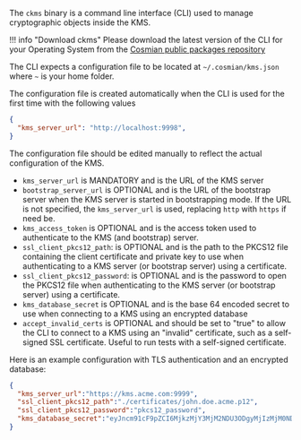 The `ckms` binary is a command line interface (CLI) used to manage cryptographic objects inside the KMS.

!!! info "Download ckms"
    Please download the latest version of the CLI for your Operating System from the [Cosmian public packages repository](https://package.cosmian.com/kms/4.6.0/)

The CLI expects a configuration file to be located at `~/.cosmian/kms.json` where `~` is your home folder.

The configuration file is created automatically when the CLI is used for the first time with the following values

```json
{
  "kms_server_url": "http://localhost:9998",
}
```

The configuration file should be edited manually to reflect the actual configuration of the KMS.

- `kms_server_url` is MANDATORY and is the URL of the KMS server
- `bootstrap_server_url` is OPTIONAL and is the URL of the bootstrap server when the KMS server is started in bootstrapping mode. If the URL is not specified, the `kms_server_url` is used, replacing `http` with `https` if need be.
- `kms_access_token` is OPTIONAL and is the access token used to authenticate to the KMS (and bootstrap) server.
- `ssl_client_pkcs12_path`: is OPTIONAL and is the path to the PKCS12 file containing the client certificate and private key to use when authenticating to a KMS server (or bootstrap server) using a certificate.
- `ssl_client_pkcs12_password`: is OPTIONAL and is the password to open the PKCS12 file when authenticating to the KMS server (or bootstrap server) using a certificate.
- `kms_database_secret` is OPTIONAL and is the base 64 encoded secret to use when connecting to a KMS using an encrypted database
- `accept_invalid_certs` is OPTIONAL and should be set to "true" to allow the CLI to connect to a KMS using an "invalid" certificate, such as a self-signed SSL certificate. Useful to run tests with a self-signed certificate.

Here is an example configuration with TLS authentication and an encrypted database:

```json
{
  "kms_server_url":"https://kms.acme.com:9999",
  "ssl_client_pkcs12_path":"./certificates/john.doe.acme.p12",
  "ssl_client_pkcs12_password":"pkcs12_password",
  "kms_database_secret":"eyJncm91cF9pZCI6MjkzMjY3MjM2NDU3ODgyMjIzMjM0NDY2MjkxNTY2NDk5Nzc0NTk1LCJrZXkiOlsyMTgsNDIsMTkzLDE4Myw1OSwyMzQsMTY3LDE3Niw4OCwxNjYsMjUyLDYyLDk5LDU4LDM0LDUxLDE1Nyw5NiwyMjEsMjE1LDIwMSwxOTcsODYsOTksMTI1LDIxMSw2Niw0MCw0MiwyNDYsMTgzLDg1XX0="
}
```
